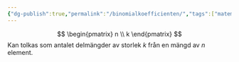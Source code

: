 ```yaml
---
{"dg-publish":true,"permalink":"/binomialkoefficienten/","tags":["matematiskstatistik"]}
---
```



$$
\begin{pmatrix}
n \\
k
\end{pmatrix}
$$
Kan tolkas som antalet delmängder av storlek $k$ från en mängd av $n$ element.